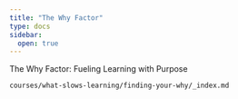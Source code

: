 ```yaml
---
title: "The Why Factor"
type: docs
sidebar:
  open: true
---
```


The Why Factor: Fueling Learning with Purpose

```
courses/what-slows-learning/finding-your-why/_index.md
```
